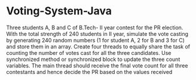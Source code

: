 # Voting-System-Java

 Three students A, B and C of B.Tech- II year contest for the PR election. With the total
strength of 240 students in II year, simulate the vote casting by generating 240 random numbers
(1 for student A, 2 for B and 3 for C) and store them in an array. Create four threads to equally
share the task of counting the number of votes cast for all the three candidates. Use synchronized
method or synchronized block to update the three count variables. The main thread should
receive the final vote count for all three contestants and hence decide the PR based on the values
received
